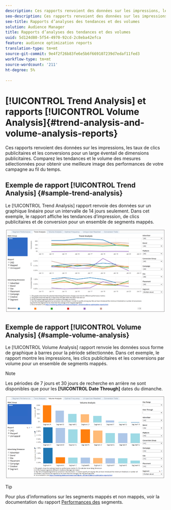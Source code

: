 ```yaml
---
description: Ces rapports renvoient des données sur les impressions, les taux de clics publicitaires et les conversions pour un large éventail de dimensions publicitaires. Comparez les tendances et le volume des mesures sélectionnées pour obtenir une meilleure image des performances de votre campagne au fil du temps.
seo-description: Ces rapports renvoient des données sur les impressions, les taux de clics publicitaires et les conversions pour un large éventail de dimensions publicitaires. Comparez les tendances et le volume des mesures sélectionnées pour obtenir une meilleure image des performances de votre campagne au fil du temps.
seo-title: Rapports d’analyses des tendances et des volumes
solution: Audience Manager
title: Rapports d’analyses des tendances et des volumes
uuid: 5d124d80-5f54-4970-92cd-2c8eba42efca
feature: audience optimization reports
translation-type: tm+mt
source-git-commit: 9e4f2f26b83fe6e5b6f669107239d7edaf11fed3
workflow-type: tm+mt
source-wordcount: '211'
ht-degree: 5%

---
```



# [!UICONTROL Trend Analysis] et rapports [!UICONTROL Volume Analysis]{#trend-analysis-and-volume-analysis-reports}

Ces rapports renvoient des données sur les impressions, les taux de clics publicitaires et les conversions pour un large éventail de dimensions publicitaires. Comparez les tendances et le volume des mesures sélectionnées pour obtenir une meilleure image des performances de votre campagne au fil du temps.

## Exemple de rapport [!UICONTROL Trend Analysis] {#sample-trend-analysis}

Le [!UICONTROL Trend Analysis] rapport renvoie des données sur un graphique linéaire pour un intervalle de 14 jours seulement. Dans cet exemple, le rapport affiche les tendances d’impression, de clics publicitaires et de conversion pour un ensemble de segments mappés.

![](assets/trend-analysis.png)

## Exemple de rapport [!UICONTROL Volume Analysis] {#sample-volume-analysis}

Le [!UICONTROL Volume Analysis] rapport renvoie les données sous forme de graphique à barres pour la période sélectionnée. Dans cet exemple, le rapport montre les impressions, les clics publicitaires et les conversions par volume pour un ensemble de segments mappés.

>[!NOTE]
>
>Les périodes de 7 jours et 30 jours de recherche en arrière ne sont disponibles que pour les **[!UICONTROL Date Through]** dates du dimanche.

![](assets/volume-analysis.png)

>[!TIP]
>
>Pour plus d’informations sur les segments mappés et non mappés, voir la documentation du rapport [Performances des](../../../reporting/audience-optimization-reports/aor-advertisers/segment-performance.md) segments.

